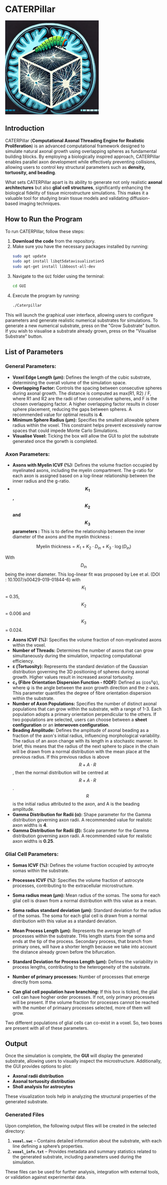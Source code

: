 # CATERPillar
<img src="logo_catrepillar.png" alt="Description" width="300">


## **Introduction**
CATERPillar (**Computational Axonal Threading Engine for Realistic Proliferation**) is an advanced computational framework designed to simulate natural axonal growth using overlapping spheres as fundamental building blocks. By employing a biologically inspired approach, CATERPillar enables parallel axon development while effectively preventing collisions, allowing users to control key structural parameters such as **density, tortuosity, and beading**.

What sets CATERPillar apart is its ability to generate not only realistic **axonal architectures** but also **glial cell structures**, significantly enhancing the biological fidelity of tissue microstructure simulations. This makes it a valuable tool for studying brain tissue models and validating diffusion-based imaging techniques.

## **How to Run the Program**
To run CATERPillar, follow these steps:

1. **Download the code** from the repository.
2. Make sure you have the necessary packages installed by running:
   ```bash
   sudo apt update
   sudo apt install libqt5datavisualization5
   sudo apt-get install libboost-all-dev
   ```
4. Navigate to the `GUI` folder using the terminal:
   ```bash
   cd GUI
   ```
5. Execute the program by running:
   ```bash
   ./Caterpillar
   ```

This will launch the graphical user interface, allowing users to configure parameters and generate realistic numerical substrates for simulations. To generate a new numerical substrate, press on the "Grow Substrate" button. If you wish to visualise a substrate already grown, press on the "Visualise Substrate" button. 


## **List of Parameters**

### **General Parameters:**
- **Voxel Edge Length (μm):** Defines the length of the cubic substrate, determining the overall volume of the simulation space.
- **Overlapping Factor:** Controls the spacing between consecutive spheres during axonal growth. The distance is computed as max(R1, R2) / F, where R1 and R2 are the radii of two consecutive spheres, and F is the chosen overlapping factor. A higher overlapping factor results in closer sphere placement, reducing the gaps between spheres. A recommended value for optimal results is **4**.
- **Minimum Sphere Radius (μm):** Specifies the smallest allowable sphere radius within the voxel. This constraint helps prevent excessively narrow spaces that could impede Monte Carlo Simulations.
- **Visualise Voxel:** Ticking the box will allow the GUI to plot the substrate generated once the gorwth is completed.
   
### **Axon Parameters:**
- **Axons with Myelin ICVF (%):** Defines the volume fraction occupied by myelinated axons, including the myelin compartment. The g-ratio for each axon is assigned based on a log-linear relationship between the inner radius and the g-ratio.
- **$$K_1$$, $$K_2$$ and $$K_3$$ parameters :** This is to define the relationship between the inner diameter of the axons and the myelin thickness : 

$$
\text{Myelin thickness} = K_1 + K_2 \cdot D_\text{in} + K_3 \cdot \log(D_\text{in})
$$

   With $$D_\text{in}$$ being the inner diameter. This log-linear fit was proposed by Lee et al. (DOI : 10.1007/s00429-019-01844-6) with $$K_1$$ = 0.35, $$K_2$$ = 0.006 and $$K_3$$ = 0.024. 
- **Axons ICVF (%):** Specifies the volume fraction of non-myelinated axons within the voxel.
- **Number of Threads:** Determines the number of axons that can grow simultaneously during the simulation, impacting computational efficiency.
- **ε (Tortuosity):** Represents the standard deviation of the Gaussian distribution governing the 3D positioning of spheres during axonal growth. Higher values result in increased axonal tortuosity.
- **c₂ (Fibre Orientation Dispersion Function - fODF):** Defined as ⟨cos²ψ⟩, where ψ is the angle between the axon growth direction and the z-axis. This parameter quantifies the degree of fibre orientation dispersion within the substrate.
- **Number of Axon Populations:** Specifies the number of distinct axonal populations that can grow within the substrate, with a range of 1-3. Each population adopts a primary orientation perpendicular to the others. If two populations are selected, users can choose between a **sheet configuration** or an **interwoven configuration**.
- **Beading Amplitude:** Defines the amplitude of axonal beading as a fraction of the axon's initial radius, influencing morphological variability. The radius of an axon change with its length in a stochastic manner. In brief, this means that the radius of the next sphere to place in the chain will be drawn from a normal distribution with the mean place at the previous radius. If this previous radius is above $$R + A \cdot R$$, then the normal distribution will be centred at $$R + A \cdot R$$. $$R$$ is the initial radius attributed to the axon, and A is the beading amplitude. 
- **Gamma Distribution for Radii (α):** Shape parameter for the Gamma distribution governing axon radii. A recommended value for realistic axon widths is **4**.
- **Gamma Distribution for Radii (β):** Scale parameter for the Gamma distribution governing axon radii. A recommended value for realistic axon widths is **0.25**.

### **Glial Cell Parameters:**
- **Somas ICVF (%):** Defines the volume fraction occupied by astrocyte somas within the substrate.
- **Processes ICVF (%):** Specifies the volume fraction of astrocyte processes, contributing to the extracellular microstructure.
- **Soma radius mean (μm):** Mean radius of the somas. The soma for each glial cell is drawn from a normal distribution with this value as a mean.
- **Soma radius standard deviation (μm):** Standard deviation for the radius of the somas. The soma for each glial cell is drawn from a normal distribution with this value as a standard deviation.
- **Mean Process Length (μm):** Represents the average length of processes within the substrate. THis length starts from the soma and ends at the tip of the process. Secondary process, that branch from primary ones, will have a shorter length because we take into account the distance already grown before the bifurcation.
- **Standard Deviation for Process Length (μm):** Defines the variability in process lengths, contributing to the heterogeneity of the substrate.

- **Number of primary processes:** Number of processes that emerge directly from soma. 

- **Can glial cell population have branching:** If this box is ticked, the glial cell can have hogher order processes. If not, only primary processes will be present. If the volume fraction for processes cannot be reached with the number of primaary processes selected, more of them will grow. 


Two different populations of glial cells can co-exist in a voxel. So, two boxes are present with all of these parameters. 
## **Output**

Once the simulation is complete, the **GUI** will display the generated substrate, allowing users to visually inspect the microstructure. Additionally, the GUI provides options to plot:
- **Axonal radii distribution**
- **Axonal tortuosity distribution**
- **Sholl analysis for astrocytes**

These visualization tools help in analyzing the structural properties of the generated substrate.

### **Generated Files**
Upon completion, the following output files will be created in the selected directory:

1. **`voxel.swc`** – Contains detailed information about the substrate, with each line defining a sphere’s properties.
2. **`voxel_info.txt`** – Provides metadata and summary statistics related to the generated substrate, including parameters used during the simulation.

These files can be used for further analysis, integration with external tools, or validation against experimental data.


